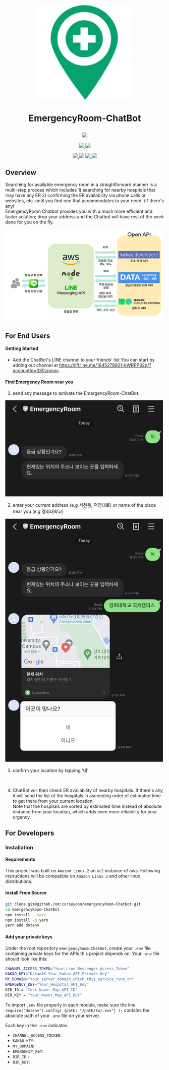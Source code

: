 <br></br>
<p align="center"> <img src="assets/logo.png" alt="2_place" width='300' /></p>

# <p align="center">EmergencyRoom-ChatBot</p>
<p align="center">
<img src='https://img.shields.io/badge/KHU--OSS-Group9-blueviolet' /></p>
<p align="center">
 <a  href='https://www.javascript.com'><img src='https://img.shields.io/badge/Made%20with-JavaScript-1f425f.svg' /> </a><a  href='https://www.javascript.com'> <img src='https://img.shields.io/badge/Made%20with-Express-orange.svg'/></a></p>
<p align="center">
 <a href='https://developers.line.biz/en/docs/messaging-api/overview/'><img src='https://img.shields.io/badge/API-LINE-06c755'  /> </a> <a href='https://developers.kakao.com/docs/latest/ko/local/commo'><img src='https://img.shields.io/badge/API-KAKAO--LOCAL-fee500' /></a> <a href='https://api.ncloud-docs.com/docs/ai-naver-mapsdirections-driving'> <img src='https://img.shields.io/badge/API-NAVER--MAP-1ic800'  />  </a> <a href='https://www.data.go.kr/data/15057684/openapi.do'><img src='https://img.shields.io/badge/API-KR--HOSPITAL-0b70b9' /> </a>




</p>

## Overview

Searching for available emergency room in a straightforward manner is a multi-step process which includes 1) searching for nearby hospitals that may have any ER 2) confirming the ER availability via phone calls or websites, etc. until you find one that accommodates to your need. (if there's any)<br />EmergencyRoom Chatbot provides you with a much more efficient and faster solution; drop your address and the Chatbot will have rest of the work done for you on the fly. 

<img src="assets/chatbot_architecture.png" alt="1_activate" />


## For End Users

#### Getting Started
 * Add the ChatBot's LINE channel to your friends' list
You can start by adding out channel at https://liff.line.me/1645278921-kWRPP32q/?accountId=330zpmoc .<br />


#### Find Emergency Room near you
1. send any message to activate the EmergencyRoom-ChatBot.

<img src="assets/1_activate.jpg" alt="1_activate" width="500"/>


2. enter your current address (e.g 서천동, 덕영대로) or name of the place near you (e.g 경희대학교)

<img src="assets/2_place.jpg" alt="2_place" width="500"/>


3. confirm your location by tapping '네'
<br />

4. ChatBot will then check ER availability of nearby hospitals. If there's any, it will send the list of the hospitals in ascending order of estimated time to get there from your current location.
    <br />Note that the hospitals are sorted by estimated time instead of absolute distance from your location, which adds even more reliability for your urgency. <br />

## For Developers
### Installation

#### Requirements
This project was built on ```Amazon Linux 2``` on ```ec2``` instance of aws. 
Following instructions will be compatible on ```Amazon Linux 2``` and other linux distributions. 

#### Install From Source
```bash
git clone git@github.com:curieyoon/emergencyRoom-ChatBot.git
cd emergencyRoom-ChatBot
npm install --save
npm install -g yarn
yarn add dotenv
```

#### Add your private keys
Under the root repository ```emergencyRoom-ChatBot```, create your ```.env``` file containing private keys for the APIs this project depends on. 
Your ```.env``` file should look like this:
```bash
CHANNEL_ACCESS_TOKEN="Your_Line_Messenger_Access_Token"
KAKAO_KEY="KakaoAK Your_Kakao_API_Private_Key"
MY_DOMAIN="Your_server_domain_which_this_service_runs_on"
EMERGENCY_KEY="Your_Hospital_API_Key"
DIR_ID = "Your_Naver_Map_API_ID"
DIR_KEY = "Your_Naver_Map_API_KEY"
```

To import ```.env``` file properly in each module, make sure the line ```require("dotenv").config( {path: "/path/to/.env"} );``` contains the absolute path of your ```.env``` file on your server.

Each key in the ```.env``` indicates:
 * ```CHANNEL_ACCESS_TOCKEN```: 
 * ```KAKAO_KEY```:
 * ```MY_DOMAIN```:
 * ```EMERGENCY_KEY```:
 * ```DIR_ID``` :
 * ```DIR_KEY```:

